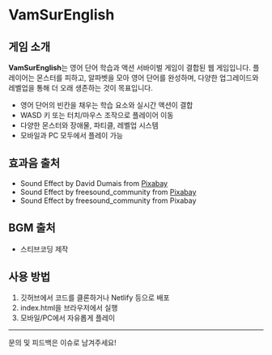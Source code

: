 # VamSurEnglish

## 게임 소개

**VamSurEnglish**는 영어 단어 학습과 액션 서바이벌 게임이 결합된 웹 게임입니다. 플레이어는 몬스터를 피하고, 알파벳을 모아 영어 단어를 완성하며, 다양한 업그레이드와 레벨업을 통해 더 오래 생존하는 것이 목표입니다.

- 영어 단어의 빈칸을 채우는 학습 요소와 실시간 액션이 결합
- WASD 키 또는 터치/마우스 조작으로 플레이어 이동
- 다양한 몬스터와 장애물, 파티클, 레벨업 시스템
- 모바일과 PC 모두에서 플레이 가능

## 효과음 출처

- Sound Effect by David Dumais from [Pixabay](https://pixabay.com/sound-effects/)
- Sound Effect by freesound_community from [Pixabay](https://pixabay.com/sound-effects/)
- Sound Effect by freesound_community from Pixabay     

## BGM 출처
- 스티브코딩 제작

## 사용 방법

1. 깃허브에서 코드를 클론하거나 Netlify 등으로 배포
2. index.html을 브라우저에서 실행
3. 모바일/PC에서 자유롭게 플레이

---

문의 및 피드백은 이슈로 남겨주세요! 